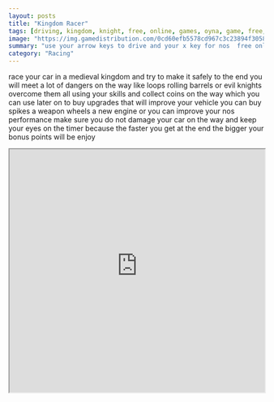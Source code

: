 ```yaml
---
layout: posts
title: "Kingdom Racer"
tags: [driving, kingdom, knight, free, online, games, oyna, game, free, games, play, play, games]
image: "https://img.gamedistribution.com/0cd60efb5578cd967c3c23894f305800.jpg"
summary: "use your arrow keys to drive and your x key for nos  free online games oyna game free games play play games"
category: "Racing"
---
```


race your car in a medieval kingdom and try to make it safely to the end you will meet a lot of dangers on the way like loops rolling barrels or evil knights overcome them all using your skills and collect coins on the way which you can use later on to buy upgrades that will improve your vehicle you can buy spikes a weapon wheels a new engine or you can improve your nos performance make sure you do not damage your car on the way and keep your eyes on the timer because the faster you get at the end the bigger your bonus points will be enjoy

<iframe width="100%" height="480px;" src="https://flash.gamedistribution.com?game=0cd60efb5578cd967c3c23894f305800"></iframe>